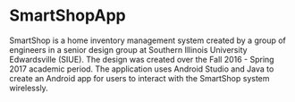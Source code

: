 # SmartShopApp
SmartShop is a home inventory management system created by a group of engineers in a senior design group at Southern Illinois University Edwardsville (SIUE). The design was created over the Fall 2016 - Spring 2017 academic period. The application uses Android Studio and Java to create an Android app for users to interact with the SmartShop system wirelessly.
